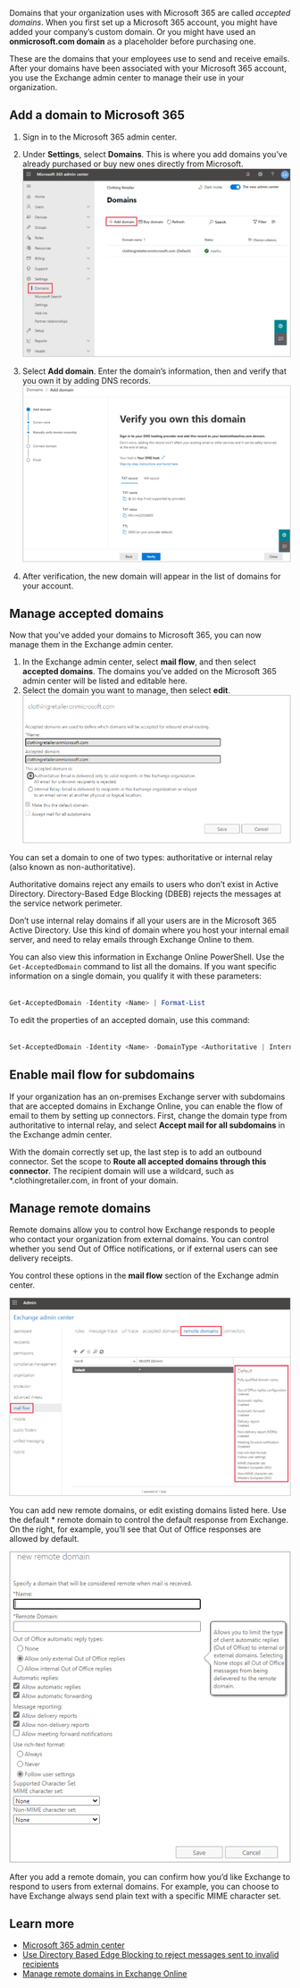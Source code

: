 Domains that your organization uses with Microsoft 365 are called *accepted domains*. When you first set up a Microsoft 365 account, you might have added your company’s custom domain. Or you might have used an **onmicrosoft.com domain** as a placeholder before purchasing one.  

These are the domains that your employees use to send and receive emails. After your domains have been associated with your Microsoft 365 account, you use the Exchange admin center to manage their use in your organization.  

## Add a domain to Microsoft 365 

1. Sign in to the Microsoft 365 admin center. 
2. Under **Settings**, select **Domains**. This is where you add domains you’ve already purchased or buy new ones directly from Microsoft. 
   ![The Domains page in the Microsoft 365 admin center](../media/3-add-a-domain.png)
3. Select **Add domain**. Enter the domain’s information, then and verify that you own it by adding DNS records.  
   ![A screenshot of the Verify you own this domain page in the Microsoft 365 admin center](../media/3-verify-domain.png) 

4. After verification, the new domain will appear in the list of domains for your account. 

## Manage accepted domains 

Now that you've added your domains to Microsoft 365, you can now manage them in the Exchange admin center.  

1. In the Exchange admin center, select **mail flow**, and then select **accepted domains**. The domains you’ve added on the Microsoft 365 admin center will be listed and editable here. 
2. Select the domain you want to manage, then select **edit**.  
   ![A screenshot shows the accepted domains details page for the clothingretailer domain](../media/3-edit-accepted-domains.png)
 
You can set a domain to one of two types: authoritative or internal relay (also known as non-authoritative).  

Authoritative domains reject any emails to users who don’t exist in Active Directory. Directory-Based Edge Blocking (DBEB) rejects the messages at the service network perimeter. 

Don’t use internal relay domains if all your users are in the Microsoft 365 Active Directory. Use this kind of domain where you host your internal email server, and need to relay emails through Exchange Online to them.  

You can also view this information in Exchange Online PowerShell. Use the `Get-AcceptedDomain` command to list all the domains. If you want specific information on a single domain, you qualify it with these parameters: 

```powershell 

Get-AcceptedDomain -Identity <Name> | Format-List 

``` 

To edit the properties of an accepted domain, use this command: 

```powershell 

Set-AcceptedDomain -Identity <Name> -DomainType <Authoritative | InternalRelay> 

``` 

## Enable mail flow for subdomains 

If your organization has an on-premises Exchange server with subdomains that are accepted domains in Exchange Online, you can enable the flow of email to them by setting up connectors. First, change the domain type from authoritative to internal relay, and select **Accept mail for all subdomains** in the Exchange admin center.  

With the domain correctly set up, the last step is to add an outbound connector. Set the scope to **Route all accepted domains through this connector**. The recipient domain will use a wildcard, such as *.clothingretailer.com, in front of your domain. 

## Manage remote domains 

Remote domains allow you to control how Exchange responds to people who contact your organization from external domains. You can control whether you send Out of Office notifications, or if external users can see delivery receipts.  

You control these options in the **mail flow** section of the Exchange admin center. 

![A screenshot of the mail flow page of the Exchange admin center, with the remote domains tab selected. The default remote domain is selected, and the details are displayed](../media/3-remote-domains.png)

You can add new remote domains, or edit existing domains listed here. Use the default * remote domain to control the default response from Exchange. On the right, for example, you’ll see that Out of Office responses are allowed by default. 

![A screenshot of the new remote domain page](../media/3-add-remote-domain.png)

After you add a remote domain, you can confirm how you’d like Exchange to respond to users from external domains. For example, you can choose to have Exchange always send plain text with a specific MIME character set. 


## Learn more 
- [Microsoft 365 admin center](https://admin.microsoft.com?azure-portal=true)  
- [Use Directory Based Edge Blocking to reject messages sent to invalid recipients](https://docs.microsoft.com/Exchange/mail-flow-best-practices/use-directory-based-edge-blocking?azure-portal=true) 
- [Manage remote domains in Exchange Online](https://docs.microsoft.com/Exchange/mail-flow-best-practices/remote-domains/manage-remote-domains?azure-portal=true) 